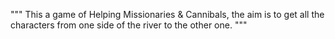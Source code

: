 """
This a game of Helping Missionaries & Cannibals, the aim is to get all the characters from one side
of the river to the other one.
"""
